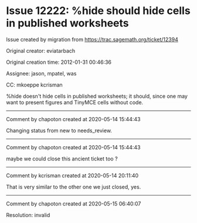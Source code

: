 # Issue 12222: %hide should hide cells in published worksheets

Issue created by migration from https://trac.sagemath.org/ticket/12394

Original creator: eviatarbach

Original creation time: 2012-01-31 00:46:36

Assignee: jason, mpatel, was

CC:  mkoeppe kcrisman

%hide doesn't hide cells in published worksheets; it should, since one may want to present figures and TinyMCE cells without code.


---

Comment by chapoton created at 2020-05-14 15:44:43

Changing status from new to needs_review.


---

Comment by chapoton created at 2020-05-14 15:44:43

maybe we could close this ancient ticket too ?


---

Comment by kcrisman created at 2020-05-14 20:11:40

That is very similar to the other one we just closed, yes.


---

Comment by chapoton created at 2020-05-15 06:40:07

Resolution: invalid
